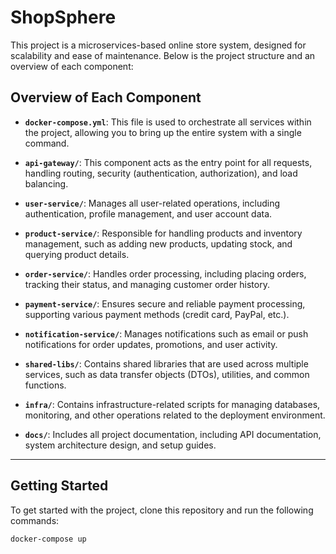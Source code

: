 # ShopSphere

This project is a microservices-based online store system, designed for scalability and ease of maintenance. Below is the project structure and an overview of each component:


## Overview of Each Component

- **`docker-compose.yml`**: This file is used to orchestrate all services within the project, allowing you to bring up the entire system with a single command.
  
- **`api-gateway/`**: This component acts as the entry point for all requests, handling routing, security (authentication, authorization), and load balancing.
  
- **`user-service/`**: Manages all user-related operations, including authentication, profile management, and user account data.
  
- **`product-service/`**: Responsible for handling products and inventory management, such as adding new products, updating stock, and querying product details.
  
- **`order-service/`**: Handles order processing, including placing orders, tracking their status, and managing customer order history.
  
- **`payment-service/`**: Ensures secure and reliable payment processing, supporting various payment methods (credit card, PayPal, etc.).
  
- **`notification-service/`**: Manages notifications such as email or push notifications for order updates, promotions, and user activity.
  
- **`shared-libs/`**: Contains shared libraries that are used across multiple services, such as data transfer objects (DTOs), utilities, and common functions.
  
- **`infra/`**: Contains infrastructure-related scripts for managing databases, monitoring, and other operations related to the deployment environment.
  
- **`docs/`**: Includes all project documentation, including API documentation, system architecture design, and setup guides.

---

## Getting Started

To get started with the project, clone this repository and run the following commands:

```bash
docker-compose up
```
